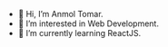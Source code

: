 - 👋 Hi, I’m Anmol Tomar.
- 👀 I’m interested in Web Development.
- 🌱 I’m currently learning ReactJS.



